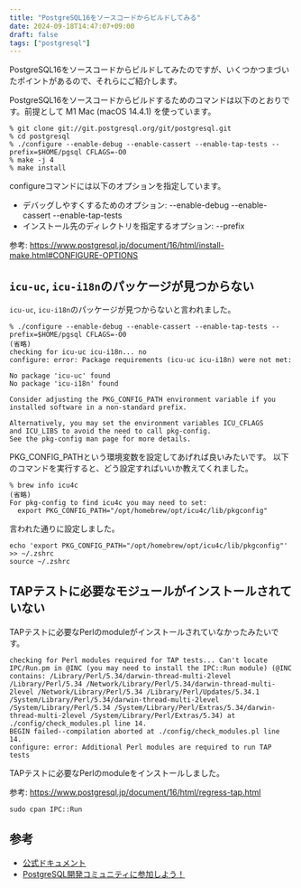 ```yaml
---
title: "PostgreSQL16をソースコードからビルドしてみる"
date: 2024-09-18T14:47:07+09:00
draft: false
tags: ["postgresql"]
---
```


PostgreSQL16をソースコードからビルドしてみたのですが、いくつかつまづいたポイントがあるので、それらにご紹介します。

PostgreSQL16をソースコードからビルドするためのコマンドは以下のとおりです。前提として M1 Mac (macOS 14.4.1) を使っています。

```
% git clone git://git.postgresql.org/git/postgresql.git
% cd postgresql
% ./configure --enable-debug --enable-cassert --enable-tap-tests --prefix=$HOME/pgsql CFLAGS=-O0
% make -j 4
% make install
```
configureコマンドには以下のオプションを指定しています。
- デバッグしやすくするためのオプション: --enable-debug --enable-cassert --enable-tap-tests
- インストール先のディレクトリを指定するオプション: --prefix

参考: https://www.postgresql.jp/document/16/html/install-make.html#CONFIGURE-OPTIONS


## `icu-uc`, `icu-i18n`のパッケージが見つからない

`icu-uc`, `icu-i18n`のパッケージが見つからないと言われました。

```
% ./configure --enable-debug --enable-cassert --enable-tap-tests --prefix=$HOME/pgsql CFLAGS=-O0
(省略)
checking for icu-uc icu-i18n... no
configure: error: Package requirements (icu-uc icu-i18n) were not met:

No package 'icu-uc' found
No package 'icu-i18n' found

Consider adjusting the PKG_CONFIG_PATH environment variable if you
installed software in a non-standard prefix.

Alternatively, you may set the environment variables ICU_CFLAGS
and ICU_LIBS to avoid the need to call pkg-config.
See the pkg-config man page for more details.
```

PKG_CONFIG_PATHという環境変数を設定してあげれば良いみたいです。
以下のコマンドを実行すると、どう設定すればいいか教えてくれました。

```
% brew info icu4c
(省略)
For pkg-config to find icu4c you may need to set:
  export PKG_CONFIG_PATH="/opt/homebrew/opt/icu4c/lib/pkgconfig"
```

言われた通りに設定しました。

```
echo 'export PKG_CONFIG_PATH="/opt/homebrew/opt/icu4c/lib/pkgconfig"' >> ~/.zshrc
source ~/.zshrc
```

## TAPテストに必要なモジュールがインストールされていない

TAPテストに必要なPerlのmoduleがインストールされていなかったみたいです。

```
checking for Perl modules required for TAP tests... Can't locate IPC/Run.pm in @INC (you may need to install the IPC::Run module) (@INC contains: /Library/Perl/5.34/darwin-thread-multi-2level /Library/Perl/5.34 /Network/Library/Perl/5.34/darwin-thread-multi-2level /Network/Library/Perl/5.34 /Library/Perl/Updates/5.34.1 /System/Library/Perl/5.34/darwin-thread-multi-2level /System/Library/Perl/5.34 /System/Library/Perl/Extras/5.34/darwin-thread-multi-2level /System/Library/Perl/Extras/5.34) at ./config/check_modules.pl line 14.
BEGIN failed--compilation aborted at ./config/check_modules.pl line 14.
configure: error: Additional Perl modules are required to run TAP tests
```


TAPテストに必要なPerlのmoduleをインストールしました。

参考: https://www.postgresql.jp/document/16/html/regress-tap.html

```
sudo cpan IPC::Run
```

## 参考
- [公式ドキュメント](https://www.postgresql.jp/document/16/html/install-make.html)
- [PostgreSQL開発コミュニティに参加しよう！](https://www.slideshare.net/slideshow/postgresql-global-development-group-osc2022-online-kyoto-nttdata/252356101)
